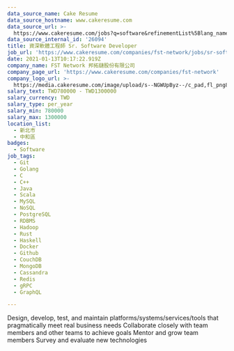 ```yaml
---
data_source_name: Cake Resume
data_source_hostname: www.cakeresume.com
data_source_url: >-
  https://www.cakeresume.com/jobs?q=software&refinementList%5Blang_name%5D%5B0%5D=English&refinementList%5Bsalary_type%5D=per_year&range%5Bsalary_range%5D%5Bmin%5D=1000000&page=2
data_source_internal_id: '26094'
title: 資深軟體工程師 Sr. Software Developer
job_url: 'https://www.cakeresume.com/companies/fst-network/jobs/sr-software-developer'
date: 2021-01-13T10:17:22.919Z
company_name: FST Network 邦拓鏈股份有限公司
company_page_url: 'https://www.cakeresume.com/companies/fst-network'
company_logo_url: >-
  https://media.cakeresume.com/image/upload/s--NGWUpByz--/c_pad,fl_png8,h_200,w_200/v1610531404/ac8gnbsgjgcdjqkqsdk8.png
salary_text: TWD780000 - TWD1300000
salary_currency: TWD
salary_type: per_year
salary_min: 780000
salary_max: 1300000
location_list:
  - 新北市
  - 中和區
badges:
  - Software
job_tags:
  - Git
  - Golang
  - C
  - C++
  - Java
  - Scala
  - MySQL
  - NoSQL
  - PostgreSQL
  - RDBMS
  - Hadoop
  - Rust
  - Haskell
  - Docker
  - Github
  - CouchDB
  - MongoDB
  - Cassandra
  - Redis
  - gRPC
  - GraphQL

---
```


Design, develop, test, and maintain platforms/systems/services/tools that pragmatically meet real business needs Collaborate closely with team members and other teams to achieve goals Mentor and grow team members Survey and evaluate new technologies